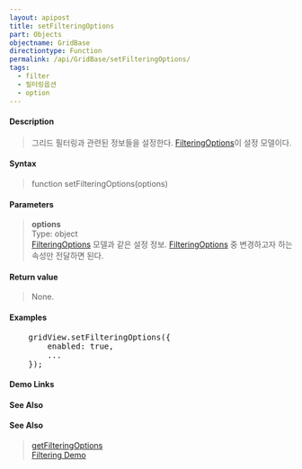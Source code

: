 ```yaml
---
layout: apipost
title: setFilteringOptions
part: Objects
objectname: GridBase
directiontype: Function
permalink: /api/GridBase/setFilteringOptions/
tags:
  - filter
  - 필터링옵션
  - option
---
```



#### Description

> 그리드 필터링과 관련된 정보들을 설정한다. [FilteringOptions](/api/types/FilteringOptions/)이 설정 모델이다.

#### Syntax

> function setFilteringOptions(options)

#### Parameters

> **options**  
> Type: object  
> [FilteringOptions](/api/types/FilteringOptions/) 모델과 같은 설정 정보. [FilteringOptions](/api/types/FilteringOptions/) 중 변경하고자 하는 속성만 전달하면 된다.    

#### Return value

> None.

#### Examples 

<pre class="prettyprint">
    gridView.setFilteringOptions({
        enabled: true,
        ...
    });
</pre>

#### Demo Links
#### See Also

#### See Also
> [getFilteringOptions](/api/GridBase/getFilteringOptions)  
> [Filtering Demo](http://demo.realgrid.com/Demo/ColumnFiltering)